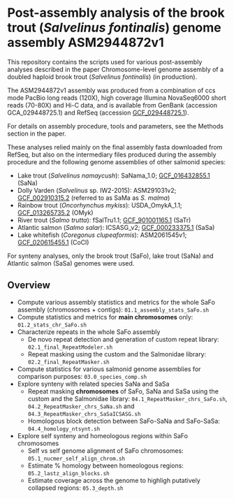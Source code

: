 # Post-assembly analysis of the brook trout (*Salvelinus fontinalis*) genome assembly ASM2944872v1

This repository contains the scripts used for various post-assembly analyses described in the paper Chromosome-level genome assembly of a doubled haploid brook trout (*Salvelinus fontinalis*) (in production). 

The ASM2944872v1 assembly was produced from a combination of ccs mode PacBio long reads (120X), high coverage Illumina NovaSeq6000 short reads (70-80X) and Hi-C data, and is available from GenBank (accession GCA_029448725.1) and RefSeq (accession [GCF_029448725.1](https://www.ncbi.nlm.nih.gov/datasets/genome/GCF_029448725.1/)).

For details on assembly procedure, tools and parameters, see the Methods section in the paper.

These analyses relied mainly on the final assembly fasta downloaded from RefSeq, but also on the intermediary files produced during the assembly procedure and the following genome assemblies of other salmonid species:
* Lake trout (*Salvelinus namaycush*): SaNama_1.0; [GCF_016432855.1](https://www.ncbi.nlm.nih.gov/datasets/genome/GCF_016432855.1/) (SaNa)
* Dolly Varden (*Salvelinus* sp. IW2-2015): ASM291031v2; [GCF_002910315.2](https://www.ncbi.nlm.nih.gov/datasets/genome/GCF_002910315.2/) (referred to as SaMa as *S. malma*)
* Rainbow trout (*Oncorhynchus mykiss*): USDA_OmykA_1.1; [GCF_013265735.2](https://www.ncbi.nlm.nih.gov/datasets/genome/GCF_013265735.2/) (OMyk)
* River trout (*Salmo trutta*): fSalTru1.1; [GCF_901001165.1](https://www.ncbi.nlm.nih.gov/datasets/genome/GCF_901001165.1/) (SaTr)
* Atlantic salmon (*Salmo salar*): ICSASG_v2; [GCF_000233375.1](https://www.ncbi.nlm.nih.gov/datasets/genome/GCF_000233375.1/) (SaSa)
* Lake whitefish (*Coregonus clupeaformis*): ASM2061545v1; [GCF_020615455.1](https://www.ncbi.nlm.nih.gov/datasets/genome/GCF_020615455.1/) (CoCl)

For synteny analyses, only the brook trout (SaFo), lake trout (SaNa) and Atlantic salmon (SaSa) genomes were used.


## Overview 
* Compute various assembly statistics and metrics for the whole SaFo assembly (chromosomes + contigs): `01.1_assembly_stats_SaFo.sh`
* Compute statistics and metrics for **main chromosomes** only: `01.2_stats_chr_SaFo.sh`
* Characterize repeats in the whole SaFo assembly
    * De novo repeat detection and generation of custom repeat library: `02.1_final_RepeatModeler.sh`
    * Repeat masking using the custom and the Salmonidae library: `02.2_final_RepeatMasker.sh`
* Compute statistics for various salmonid genome assemblies for comparison purposes: `03.0_species_comp.sh`
* Explore synteny with related species SaNa and SaSa
    * Repeat masking **chromosomes** of SaFo, SaNa and SaSa using the custom and the Salmonidae library: `04.1_RepeatMasker_chrs_SaFo.sh`, `04.2_RepeatMasker_chrs_SaNa.sh` and `04.3_RepeatMasker_chrs_SaSaICSASG.sh`
    * Homologous block detection between SaFo-SaNa and SaFo-SaSa: `04.4_homology_ntsynt.sh`
* Explore self synteny and homeologous regions within SaFo chromosomes
    * Self vs self genome alignment of SaFo chromosomes: `05.1_nucmer_self_align_chrom.sh`
    * Estimate % homology between homeologous regions: `05.2_lastz_align_blocks.sh`
    * Estimate coverage across the genome to highligh putatively collapsed regions: `05.3_depth.sh`
